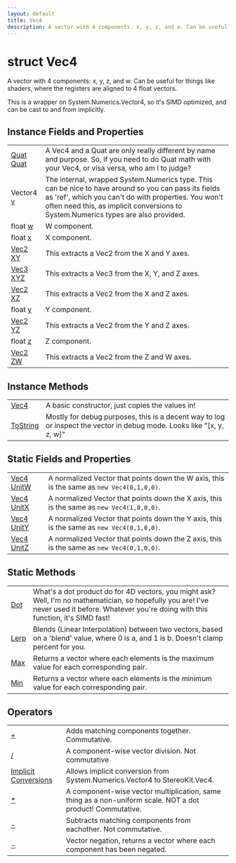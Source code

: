 ```yaml
---
layout: default
title: Vec4
description: A vector with 4 components. x, y, z, and w. Can be useful for things like shaders, where the registers are aligned to 4 float vectors.  This is a wrapper on System.Numerics.Vector4, so it's SIMD optimized, and can be cast to and from implicitly.
---
```

# struct Vec4

A vector with 4 components: x, y, z, and w. Can be useful
for things like shaders, where the registers are aligned to 4 float
vectors.

This is a wrapper on System.Numerics.Vector4, so it's SIMD optimized,
and can be cast to and from implicitly.

## Instance Fields and Properties

|  |  |
|--|--|
|[Quat]({{site.url}}/Pages/StereoKit/Quat.html) [Quat]({{site.url}}/Pages/StereoKit/Vec4/Quat.html)|A Vec4 and a Quat are only really different by name and purpose. So, if you need to do Quat math with your Vec4, or visa versa, who am I to judge?|
|Vector4 [v]({{site.url}}/Pages/StereoKit/Vec4/v.html)|The internal, wrapped System.Numerics type. This can be nice to have around so you can pass its fields as 'ref', which you can't do with properties. You won't often need this, as implicit conversions to System.Numerics types are also provided.|
|float [w]({{site.url}}/Pages/StereoKit/Vec4/w.html)|W component.|
|float [x]({{site.url}}/Pages/StereoKit/Vec4/x.html)|X component.|
|[Vec2]({{site.url}}/Pages/StereoKit/Vec2.html) [XY]({{site.url}}/Pages/StereoKit/Vec4/XY.html)|This extracts a Vec2 from the X and Y axes.|
|[Vec3]({{site.url}}/Pages/StereoKit/Vec3.html) [XYZ]({{site.url}}/Pages/StereoKit/Vec4/XYZ.html)|This extracts a Vec3 from the X, Y, and Z axes.|
|[Vec2]({{site.url}}/Pages/StereoKit/Vec2.html) [XZ]({{site.url}}/Pages/StereoKit/Vec4/XZ.html)|This extracts a Vec2 from the X and Z axes.|
|float [y]({{site.url}}/Pages/StereoKit/Vec4/y.html)|Y component.|
|[Vec2]({{site.url}}/Pages/StereoKit/Vec2.html) [YZ]({{site.url}}/Pages/StereoKit/Vec4/YZ.html)|This extracts a Vec2 from the Y and Z axes.|
|float [z]({{site.url}}/Pages/StereoKit/Vec4/z.html)|Z component.|
|[Vec2]({{site.url}}/Pages/StereoKit/Vec2.html) [ZW]({{site.url}}/Pages/StereoKit/Vec4/ZW.html)|This extracts a Vec2 from the Z and W axes.|

## Instance Methods

|  |  |
|--|--|
|[Vec4]({{site.url}}/Pages/StereoKit/Vec4/Vec4.html)|A basic constructor, just copies the values in!|
|[ToString]({{site.url}}/Pages/StereoKit/Vec4/ToString.html)|Mostly for debug purposes, this is a decent way to log or inspect the vector in debug mode. Looks like "[x, y, z, w]"|

## Static Fields and Properties

|  |  |
|--|--|
|[Vec4]({{site.url}}/Pages/StereoKit/Vec4.html) [UnitW]({{site.url}}/Pages/StereoKit/Vec4/UnitW.html)|A normalized Vector that points down the W axis, this is the same as `new Vec4(0,1,0,0)`.|
|[Vec4]({{site.url}}/Pages/StereoKit/Vec4.html) [UnitX]({{site.url}}/Pages/StereoKit/Vec4/UnitX.html)|A normalized Vector that points down the X axis, this is the same as `new Vec4(1,0,0,0)`.|
|[Vec4]({{site.url}}/Pages/StereoKit/Vec4.html) [UnitY]({{site.url}}/Pages/StereoKit/Vec4/UnitY.html)|A normalized Vector that points down the Y axis, this is the same as `new Vec4(0,1,0,0)`.|
|[Vec4]({{site.url}}/Pages/StereoKit/Vec4.html) [UnitZ]({{site.url}}/Pages/StereoKit/Vec4/UnitZ.html)|A normalized Vector that points down the Z axis, this is the same as `new Vec4(0,1,0,0)`.|

## Static Methods

|  |  |
|--|--|
|[Dot]({{site.url}}/Pages/StereoKit/Vec4/Dot.html)|What's a dot product do for 4D vectors, you might ask? Well, I'm no mathematician, so hopefully you are! I've never used it before. Whatever you're doing with this function, it's SIMD fast!|
|[Lerp]({{site.url}}/Pages/StereoKit/Vec4/Lerp.html)|Blends (Linear Interpolation) between two vectors, based on a 'blend' value, where 0 is a, and 1 is b. Doesn't clamp percent for you.|
|[Max]({{site.url}}/Pages/StereoKit/Vec4/Max.html)|Returns a vector where each elements is the maximum value for each corresponding pair.|
|[Min]({{site.url}}/Pages/StereoKit/Vec4/Min.html)|Returns a vector where each elements is the minimum value for each corresponding pair.|

## Operators

|  |  |
|--|--|
|[+]({{site.url}}/Pages/StereoKit/Vec4/op_Addition.html)|Adds matching components together. Commutative.|
|[/]({{site.url}}/Pages/StereoKit/Vec4/op_Division.html)|A component-wise vector division. Not commutative|
|[Implicit Conversions]({{site.url}}/Pages/StereoKit/Vec4/op_Implicit.html)|Allows implicit conversion from System.Numerics.Vector4 to StereoKit.Vec4.|
|[*]({{site.url}}/Pages/StereoKit/Vec4/op_Multiply.html)|A component-wise vector multiplication, same thing as a non-uniform scale. NOT a dot product! Commutative.|
|[-]({{site.url}}/Pages/StereoKit/Vec4/op_Subtraction.html)|Subtracts matching components from eachother. Not commutative.|
|[-]({{site.url}}/Pages/StereoKit/Vec4/op_UnaryNegation.html)|Vector negation, returns a vector where each component has been negated.|
